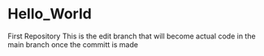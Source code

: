 # Hello_World
First Repository
This is the edit branch that will become actual code in the main branch once the committ is made
